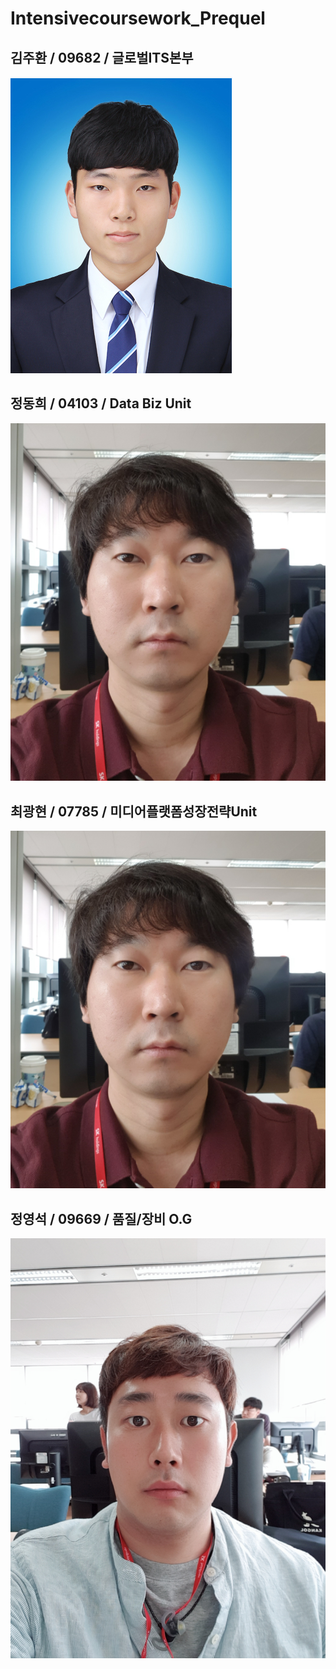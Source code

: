 # Intensivecoursework_Prequel

## 김주환 / 09682 / 글로벌ITS본부
![photo.PNG](https://github.com/jellybean18/SKCC_TEAM3_Prequal/blob/master/image/jh.PNG?raw=true)

## 정동희 / 04103 / Data Biz Unit
![photo.PNG](https://github.com/jellybean18/SKCC_0719_Prequal/blob/master/ChoiKwangHyun.PNG?raw=true)

## 최광현 / 07785 / 미디어플랫폼성장전략Unit
![photo.PNG](https://github.com/jellybean18/SKCC_0719_Prequal/blob/master/ChoiKwangHyun.PNG?raw=true)

## 정영석 / 09669 / 품질/장비 O.G
![photo.PNG](https://github.com/jellybean18/SKCC_TEAM3_Prequal/blob/master/image/09669%EC%A0%95%EC%98%81%EC%84%9D.jpg?raw=true)



